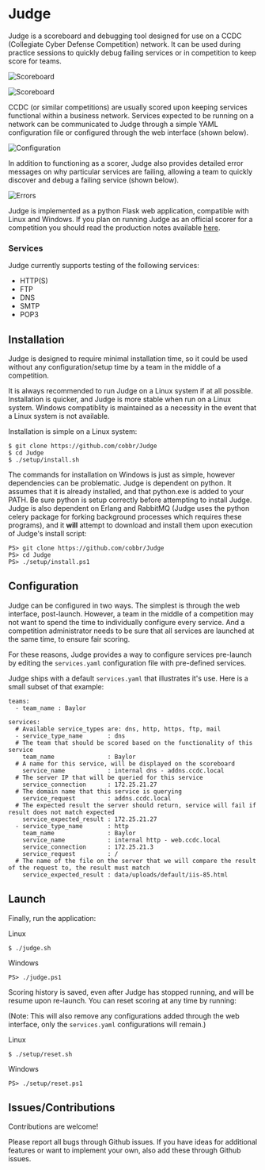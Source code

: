 # Judge

Judge is a scoreboard and debugging tool designed for use on a CCDC (Collegiate Cyber Defense Competition) network. It can be used during practice sessions to quickly debug failing services or in competition to keep score for teams.

![Scoreboard](https://raw.githubusercontent.com/wiki/cobbr/Judge/scoreboard1.png)

![Scoreboard](https://raw.githubusercontent.com/wiki/cobbr/Judge/scoreboard2.png)


CCDC (or similar competitions) are usually scored upon keeping services functional within a business network. Services expected to be running on a network can be communicated to Judge through a simple YAML configuration file or configured through the web interface (shown below).

![Configuration](https://raw.githubusercontent.com/wiki/cobbr/Judge/configure1.png)

In addition to functioning as a scorer, Judge also provides detailed error messages on why particular services are failing, allowing a team to quickly discover and debug a failing service (shown below).

![Errors](https://raw.githubusercontent.com/wiki/cobbr/Judge/errors1.png)

Judge is implemented as a python Flask web application, compatible with Linux and Windows. If you plan on running Judge as an official scorer for a competition you should read the production notes available [here](https://github.com/cobbr/Judge/wiki/Production-Notes).

### Services

Judge currently supports testing of the following services:
* HTTP(S)
* FTP
* DNS
* SMTP
* POP3

## Installation

Judge is designed to require minimal installation time, so it could be used without any configuration/setup time by a team in the middle of a competition.

It is always recommended to run Judge on a Linux system if at all possible. Installation is quicker, and Judge is more stable when run on a Linux system. Windows compatiblity is maintained as a necessity in the event that a Linux system is not available.

Installation is simple on a Linux system:
```
$ git clone https://github.com/cobbr/Judge
$ cd Judge
$ ./setup/install.sh
```

The commands for installation on Windows is just as simple, however dependencies can be problematic. Judge is dependent on python. It assumes that it is already installed, and that python.exe is added to your PATH. Be sure python is setup correctly before attempting to install Judge. Judge is also dependent on Erlang and RabbitMQ (Judge uses the python celery package for forking background processes which requires these programs), and it **will** attempt to download and install them upon execution of Judge's install script:

```
PS> git clone https://github.com/cobbr/Judge
PS> cd Judge
PS> ./setup/install.ps1
```

## Configuration

Judge can be configured in two ways. The simplest is through the web interface, post-launch. However, a team in the middle of a competition may not want to spend the time to individually configure every service. And a competition administrator needs to be sure that all services are launched at the same time, to ensure fair scoring.

For these reasons, Judge provides a way to configure services pre-launch by editing the `services.yaml` configuration file with pre-defined services.

Judge ships with a default `services.yaml` that illustrates it's use. Here is a small subset of that example:
```
teams:
  - team_name : Baylor

services:
  # Available service_types are: dns, http, https, ftp, mail
  - service_type_name       : dns
  # The team that should be scored based on the functionality of this service
    team_name               : Baylor
  # A name for this service, will be displayed on the scoreboard
    service_name            : internal dns - addns.ccdc.local
  # The server IP that will be queried for this service
    service_connection      : 172.25.21.27
  # The domain name that this service is querying
    service_request         : addns.ccdc.local
  # The expected result the server should return, service will fail if result does not match expected
    service_expected_result : 172.25.21.27
  - service_type_name       : http
    team_name               : Baylor
    service_name            : internal http - web.ccdc.local
    service_connection      : 172.25.21.3
    service_request         : /
  # The name of the file on the server that we will compare the result of the request to, the result must match
    service_expected_result : data/uploads/default/iis-85.html
```

## Launch

Finally, run the application:

Linux
```
$ ./judge.sh
```

Windows
```
PS> ./judge.ps1
```

Scoring history is saved, even after Judge has stopped running, and will be resume upon re-launch. You can reset scoring at any time by running:

(Note: This will also remove any configurations added through the web interface, only the `services.yaml` configurations will remain.)

Linux
```
$ ./setup/reset.sh
```

Windows
```
PS> ./setup/reset.ps1
```

## Issues/Contributions

Contributions are welcome!

Please report all bugs through Github issues. If you have ideas for additional features or want to implement your own, also add these through Github issues.
